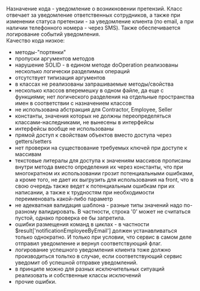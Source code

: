 Назначение кода - уведомление о возникновении претензий. Класс отвечает за уведомление ответственных сотрудников, а также при изменении статуса претензии - за уведомление
 клиента (по email, а при наличии телефонного номера - через SMS). Также обеспечивается логирование событий уведомления.
<br />
Качество кода низкое:
- методы-"портянки"
- пропуски аргументов методов
- нарушение SOLID - в едином методе doOperation реализованы несколько логически разделимых операций
- отсутствует типизация аргументов
- в классах не реализованы запрашиваемые методы/свойства
- несколько классов вперемешку в одном файле, да еще с функциями; нет логического разделения на отдельные пространства имен в соответствии с назначением классов
- не использована абстракция для Contractor, Employee, Seller
- константы, значения которых не должны переопределяться классами-наследниками, не вынесены в интерфейсы
- интерфейсы вообще не использованы
- прямой доступ к свойствам объектов вместо доступа через getters/setters
- нет проверки на существование требуемых ключей при доступе к массивам
- текстовые литералы для доступа к значениям массивов прописаны внутри метода вместо определения их через константы, что 
при многократном их использовании грозит потенциальными ошибками, а кроме того, не дает их выгрузить для использования на front,
что в свою очередь также ведет к потенциальным ошибкам при их написании, а также к трудностям при необходимости переименовать какой-либо параметр
- не адекватная валидация шаблона - разные типы значений надо по-разному валидировать. В частности, строка '0' может не считаться пустой, однако проверка ее бы запретила.
- ошибки размещения команд в циклах - в частности $result['notificationEmployeeByEmail'] должен устанавливаться только однократно. И только при условии, что сервис в самом деле отправил уведомление и вернул соответствующий флаг. 
- логирование успешного уведомления клиента тоже должно производиться тольтко в случае, если соответствующий сервис уведомит об успешной отправке уведомлений. 
- в принципе можно для разных исключительных ситуаций реализовать и собственные классы исключений
- прочие ошибки.